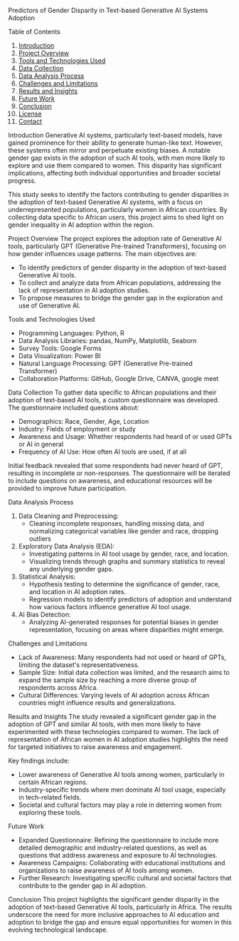  Predictors of Gender Disparity in Text-based Generative AI Systems Adoption

 Table of Contents
1. [Introduction](introduction)
2. [Project Overview](project-overview)
3. [Tools and Technologies Used](tools-and-technologies-used)
4. [Data Collection](data-collection)
5. [Data Analysis Process](data-analysis-process)
6. [Challenges and Limitations](challenges-and-limitations)
7. [Results and Insights](results-and-insights)
8. [Future Work](future-work)
9. [Conclusion](conclusion)
10. [License](license)
11. [Contact](contact)

 Introduction
Generative AI systems, particularly text-based models, have gained prominence for their ability to generate human-like text. However, these systems often mirror and perpetuate existing biases. A notable gender gap exists in the adoption of such AI tools, with men more likely to explore and use them compared to women. This disparity has significant implications, affecting both individual opportunities and broader societal progress.

This study seeks to identify the factors contributing to gender disparities in the adoption of text-based Generative AI systems, with a focus on underrepresented populations, particularly women in African countries. By collecting data specific to African users, this project aims to shed light on gender inequality in AI adoption within the region.

 Project Overview
The project explores the adoption rate of Generative AI tools, particularly GPT (Generative Pre-trained Transformers), focusing on how gender influences usage patterns. The main objectives are:
- To identify predictors of gender disparity in the adoption of text-based Generative AI tools.
- To collect and analyze data from African populations, addressing the lack of representation in AI adoption studies.
- To propose measures to bridge the gender gap in the exploration and use of Generative AI.

 Tools and Technologies Used
- Programming Languages: Python, R
- Data Analysis Libraries: pandas, NumPy, Matplotlib, Seaborn
- Survey Tools: Google Forms
- Data Visualization: Power BI
- Natural Language Processing: GPT (Generative Pre-trained Transformer)
- Collaboration Platforms: GitHub, Google Drive, CANVA, google meet

 Data Collection
To gather data specific to African populations and their adoption of text-based AI tools, a custom questionnaire was developed. The questionnaire included questions about:
- Demographics: Race, Gender, Age, Location
- Industry: Fields of employment or study
- Awareness and Usage: Whether respondents had heard of or used GPTs or AI in general
- Frequency of AI Use: How often AI tools are used, if at all

Initial feedback revealed that some respondents had never heard of GPT, resulting in incomplete or non-responses. The questionnaire will be iterated to include questions on awareness, and educational resources will be provided to improve future participation.

 Data Analysis Process
1. Data Cleaning and Preprocessing:
   - Cleaning incomplete responses, handling missing data, and normalizing categorical variables like gender and race, dropping outliers
2. Exploratory Data Analysis (EDA):
   - Investigating patterns in AI tool usage by gender, race, and location.
   - Visualizing trends through graphs and summary statistics to reveal any underlying gender gaps.
3. Statistical Analysis:
   - Hypothesis testing to determine the significance of gender, race, and location in AI adoption rates.
   - Regression models to identify predictors of adoption and understand how various factors influence generative AI tool usage.
4. AI Bias Detection:
   - Analyzing AI-generated responses for potential biases in gender representation, focusing on areas where disparities might emerge.

 Challenges and Limitations
- Lack of Awareness: Many respondents had not used or heard of GPTs, limiting the dataset's representativeness.
- Sample Size: Initial data collection was limited, and the research aims to expand the sample size by reaching a more diverse group of respondents across Africa.
- Cultural Differences: Varying levels of AI adoption across African countries might influence results and generalizations.

 Results and Insights
The study revealed a significant gender gap in the adoption of GPT and similar AI tools, with men more likely to have experimented with these technologies compared to women. The lack of representation of African women in AI adoption studies highlights the need for targeted initiatives to raise awareness and engagement.

Key findings include:
- Lower awareness of Generative AI tools among women, particularly in certain African regions.
- Industry-specific trends where men dominate AI tool usage, especially in tech-related fields.
- Societal and cultural factors may play a role in deterring women from exploring these tools.

 Future Work
- Expanded Questionnaire: Refining the questionnaire to include more detailed demographic and industry-related questions, as well as questions that address awareness and exposure to AI technologies.
- Awareness Campaigns: Collaborating with educational institutions and organizations to raise awareness of AI tools among women.
- Further Research: Investigating specific cultural and societal factors that contribute to the gender gap in AI adoption.

 Conclusion
This project highlights the significant gender disparity in the adoption of text-based Generative AI tools, particularly in Africa. The results underscore the need for more inclusive approaches to AI education and adoption to bridge the gap and ensure equal opportunities for women in this evolving technological landscape.

